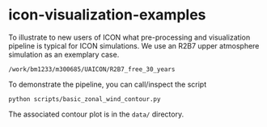 # icon-visualization-examples

To illustrate to new users of ICON what pre-processing and visualization
pipeline is typical for ICON simulations. We use an R2B7 upper atmosphere
simulation as an exemplary case.

```
/work/bm1233/m300685/UAICON/R2B7_free_30_years
```

To demonstrate the pipeline, you can call/inspect the script

```
python scripts/basic_zonal_wind_contour.py
```

The associated contour plot is in the `data/` directory.
